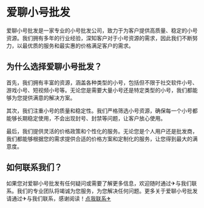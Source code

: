 # 爱聊小号批发

爱聊小号批发是一家专业的小号批发公司，致力于为客户提供高质量、稳定的小号资源。我们拥有多年的行业经验，深知客户对于小号资源的需求，因此我们不断努力，以最优质的服务和最实惠的价格满足客户的需求。

## 为什么选择爱聊小号批发？

首先，我们拥有丰富的资源，涵盖各种类型的小号，包括但不限于社交软件小号、游戏小号、短视频小号等。无论您是需要大量小号还是特定类型的小号，我们都能够为您提供满意的解决方案。

其次，我们注重小号的质量和稳定性。我们严格筛选小号资源，确保每一个小号都能够长期稳定使用，不会出现封号、封禁等问题，让客户放心使用。

最后，我们提供灵活的价格政策和个性化的服务。无论您是个人用户还是批发商，我们都能够根据您的需求提供合适的价格方案和定制化的服务，让您得到最大的满意度。

## 如何联系我们？

如果您对爱聊小号批发有任何疑问或需要了解更多信息，欢迎随时通过✈与我们联系。我们的专业团队将竭诚为您服务，为您解决任何问题。更多关于爱聊小号批发 请通过✈与我们联系，感谢阅读！[点我联系✈](https://www.k02.cc)